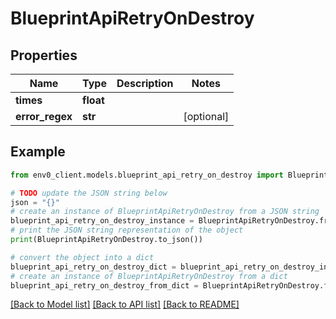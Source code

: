 # BlueprintApiRetryOnDestroy


## Properties

Name | Type | Description | Notes
------------ | ------------- | ------------- | -------------
**times** | **float** |  | 
**error_regex** | **str** |  | [optional] 

## Example

```python
from env0_client.models.blueprint_api_retry_on_destroy import BlueprintApiRetryOnDestroy

# TODO update the JSON string below
json = "{}"
# create an instance of BlueprintApiRetryOnDestroy from a JSON string
blueprint_api_retry_on_destroy_instance = BlueprintApiRetryOnDestroy.from_json(json)
# print the JSON string representation of the object
print(BlueprintApiRetryOnDestroy.to_json())

# convert the object into a dict
blueprint_api_retry_on_destroy_dict = blueprint_api_retry_on_destroy_instance.to_dict()
# create an instance of BlueprintApiRetryOnDestroy from a dict
blueprint_api_retry_on_destroy_from_dict = BlueprintApiRetryOnDestroy.from_dict(blueprint_api_retry_on_destroy_dict)
```
[[Back to Model list]](../README.md#documentation-for-models) [[Back to API list]](../README.md#documentation-for-api-endpoints) [[Back to README]](../README.md)


